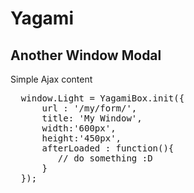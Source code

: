 Yagami
======

<h2>Another Window Modal </h2>

Simple Ajax content

<pre>
  window.Light = YagamiBox.init({
      url : '/my/form/',
      title: 'My Window',
      width:'600px',
      height:'450px',
      afterLoaded : function(){
         // do something :D
      }
  });
</pre>
